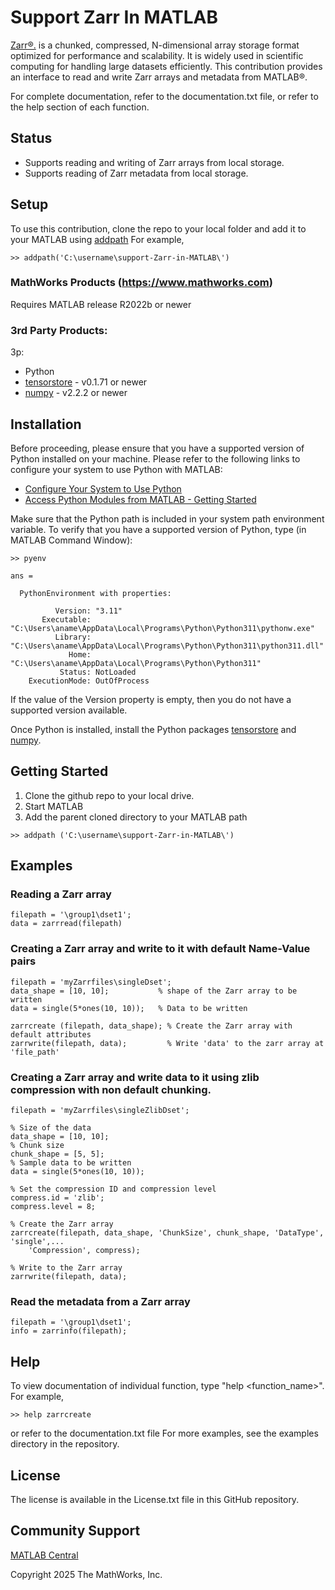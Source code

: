# Support Zarr In MATLAB

[Zarr&reg;.](https://zarr-specs.readthedocs.io/en/latest/specs.html) is a chunked, compressed, N-dimensional array storage format optimized for performance and scalability. It is widely used in scientific computing for handling large datasets efficiently.
This contribution provides an interface to read and write Zarr arrays and metadata from MATLAB&reg;.

For complete documentation, refer to the documentation.txt file, or refer to the help section of each function.

## Status
- Supports reading and writing of Zarr arrays from local storage.
- Supports reading of Zarr metadata from local storage.

## Setup
To use this contribution, clone the repo to your local folder and add it to your MATLAB using [addpath](https://www.mathworks.com/help/matlab/ref/addpath.html)
For example, 
```
>> addpath('C:\username\support-Zarr-in-MATLAB\')
```

### MathWorks Products (https://www.mathworks.com)

Requires MATLAB release R2022b or newer

### 3rd Party Products:
3p:
- Python 
- [tensorstore](https://github.com/google/tensorstore) - v0.1.71 or newer
- [numpy](https://github.com/numpy/numpy) - v2.2.2 or newer

## Installation
Before proceeding, please ensure that you have a supported version of Python installed on your machine.
Please refer to the following links to configure your system to use Python with MATLAB:
- [Configure Your System to Use Python](https://www.mathworks.com/help/matlab/matlab_external/install-supported-python-implementation.html)
- [Access Python Modules from MATLAB - Getting Started](https://www.mathworks.com/help/matlab/matlab_external/create-object-from-python-class.html)

Make sure that the Python path is included in your system path environment variable. To verify that you have a supported version of Python, type (in MATLAB Command Window):

```
>> pyenv

ans = 

  PythonEnvironment with properties:

          Version: "3.11"
       Executable: "C:\Users\aname\AppData\Local\Programs\Python\Python311\pythonw.exe"
          Library: "C:\Users\aname\AppData\Local\Programs\Python\Python311\python311.dll"
             Home: "C:\Users\aname\AppData\Local\Programs\Python\Python311"
           Status: NotLoaded
    ExecutionMode: OutOfProcess
```
If the value of the Version property is empty, then you do not have a supported version available.

Once Python is installed, install the Python packages [tensorstore](https://github.com/google/tensorstore) and [numpy](https://github.com/numpy/numpy).

## Getting Started 
1. Clone the github repo to your local drive.
2. Start MATLAB
3. Add the parent cloned directory to your MATLAB path
```
>> addpath ('C:\username\support-Zarr-in-MATLAB\')
```

## Examples

### Reading a Zarr array
```
filepath = '\group1\dset1';
data = zarrread(filepath)
```

### Creating a Zarr array and write to it with default Name-Value pairs
```
filepath = 'myZarrfiles\singleDset';
data_shape = [10, 10];           % shape of the Zarr array to be written
data = single(5*ones(10, 10));   % Data to be written

zarrcreate (filepath, data_shape); % Create the Zarr array with default attributes
zarrwrite(filepath, data);         % Write 'data' to the zarr array at 'file_path'
```

### Creating a Zarr array and write data to it using zlib compression with non default chunking.
```
filepath = 'myZarrfiles\singleZlibDset';

% Size of the data
data_shape = [10, 10];
% Chunk size
chunk_shape = [5, 5];
% Sample data to be written
data = single(5*ones(10, 10));

% Set the compression ID and compression level
compress.id = 'zlib';
compress.level = 8;

% Create the Zarr array
zarrcreate(filepath, data_shape, 'ChunkSize', chunk_shape, 'DataType', 'single',...
	'Compression', compress);
	
% Write to the Zarr array
zarrwrite(filepath, data);
```


### Read the metadata from a Zarr array
```
filepath = '\group1\dset1';
info = zarrinfo(filepath);
```

## Help
To view documentation of individual function, type "help \<function_name>\". For example,
```
>> help zarrcreate
```
or refer to the documentation.txt file
For more examples, see the examples directory in the repository.


## License
<!--- Make sure you have a License.txt within your Repo --->

The license is available in the License.txt file in this GitHub repository.

## Community Support
[MATLAB Central](https://www.mathworks.com/matlabcentral)

Copyright 2025 The MathWorks, Inc.
